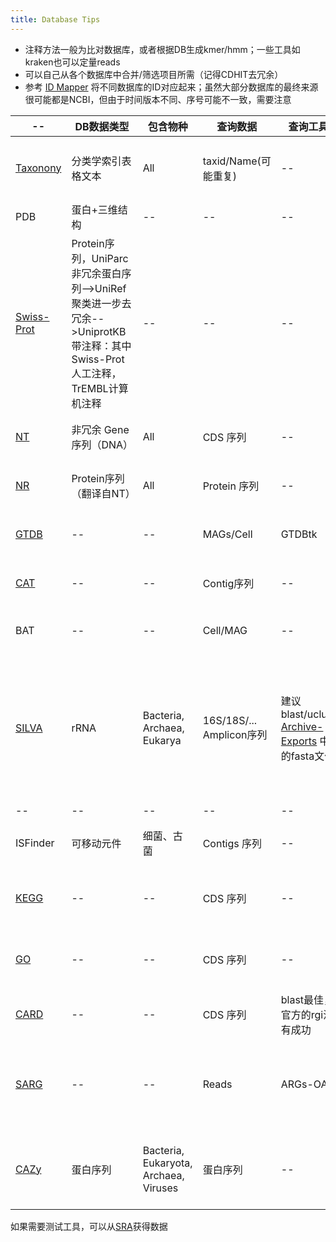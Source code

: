 ```yaml
---
title: Database Tips
---
```




* 注释方法一般为比对数据库，或者根据DB生成kmer/hmm；一些工具如kraken也可以定量reads
* 可以自己从各个数据库中合并/筛选项目所需（记得CDHIT去冗余）
* 参考 [ID Mapper](ID.md) 将不同数据库的ID对应起来；虽然大部分数据库的最终来源很可能都是NCBI，但由于时间版本不同、序号可能不一致，需要注意



| -- | DB数据类型 | 包含物种 | 查询数据 | 查询工具 | 其它说明 |
| -- | -- | -- | -- | -- | -- |
| [Taxonony](Taxonony.md) | 分类学索引表格文本 | All | taxid/Name(可能重复) | -- | e.g.界门纲目科属种的对应关系 |
| PDB | 蛋白+三维结构 | -- | -- | -- | -- |
| [Swiss-Prot](https://www.uniprot.org/help/downloads) | Protein序列，UniParc非冗余蛋白序列-->UniRef聚类进一步去冗余-->UniprotKB带注释：其中Swiss-Prot人工注释，TrEMBL计算机注释 | -- | -- | -- | Gene水平的物种注释 |
| [NT](NT_NR.md) | 非冗余 Gene序列（DNA） | All | CDS 序列 | -- | Gene水平的物种注释 |
| [NR](NT_NR.md) | Protein序列（翻译自NT） | All | Protein 序列 | -- | Gene水平的物种注释 |
| [GTDB](GTDB.md) | -- | -- | MAGs/Cell | GTDBtk | 细胞水平的物种注释 |
| [CAT](https://github.com/dutilh/CAT) | -- | -- | Contig序列 | -- | Contig水平的物种注释 |
| BAT | -- | -- | Cell/MAG | -- | Cell/MAG的物种注释 |
| [SILVA](https://www.arb-silva.de/download/arb-files/) | rRNA | Bacteria, Archaea, Eukarya | 16S/18S/... Amplicon序列 | 建议blast/uclust [Archive-Exports](https://www.arb-silva.de/no_cache/download/archive/release_138/release_138_1/Exports/) 中的fasta文件 | 多用于rRNA Amplicon物种注释（但新版本错误很多），或去除数据中的rRNA序列 |
| -- | -- | -- | -- | -- | -- |
| ISFinder | 可移动元件 | 细菌、古菌 | Contigs 序列 | -- | 可移动元件不全在CDS内部 |
| [KEGG](KEGG.md) | -- | -- | CDS 序列 | -- | Gene所属的Pathway注释 |
| [GO](GO.md) | -- | -- | CDS 序列 | -- | Gene的生物功能注释(Gene Ontology) |
| [CARD](ARG.md#card) | -- | -- | CDS 序列 | blast最佳，官方的rgi没有成功 | ARGs基因注释 |
| [SARG](ARG.md#sarg) | -- | -- | Reads | ARGs-OAP | 提供ARGs自定义单位的定量；也可以用于 blast CDS |
| [CAZy](CAZy.md) | 蛋白序列 | Bacteria, Eukaryota, Archaea, Viruses | 蛋白序列 | -- | 将碳水化合物活性酶归入不同蛋白质家族 |

如果需要测试工具，可以从[SRA](SRA.md)获得数据

